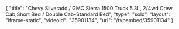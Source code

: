 {
    "title": "Chevy Silverado \/ GMC Sierra 1500 Truck 5.3L, 2\/4wd Crew Cab,Short Bed \/ Double Cab-Standard Bed",
    "type": "solo",
    "layout": "iframe-static",
    "videoId": "35901134",
    "url": "\/tvpembed\/35901134"
}